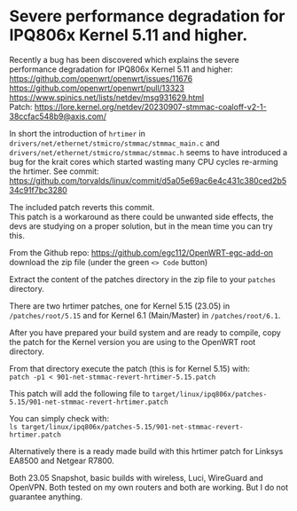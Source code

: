 Severe performance degradation for IPQ806x Kernel 5.11 and higher.
==================================================================

Recently a bug has been discovered which explains the severe performance
degradation for IPQ806x Kernel 5.11 and higher:  
<https://github.com/openwrt/openwrt/issues/11676>  
<https://github.com/openwrt/openwrt/pull/13323>  
<https://www.spinics.net/lists/netdev/msg931629.html>  
Patch: https://lore.kernel.org/netdev/20230907-stmmac-coaloff-v2-1-38ccfac548b9@axis.com/ 

In short the introduction of `hrtimer` in
`drivers/net/ethernet/stmicro/stmmac/stmmac_main.c` and `
drivers/net/ethernet/stmicro/stmmac/stmmac.h` seems to have introduced a bug
for the krait cores which started wasting many CPU cycles re-arming the hrtimer.
See commit:  
<https://github.com/torvalds/linux/commit/d5a05e69ac6e4c431c380ced2b534c91f7bc3280>

The included patch reverts this commit.  
This patch is a workaround as there could be
unwanted side effects, the devs are studying on a proper solution, but in the
mean time you can try this.

From the Github repo: <https://github.com/egc112/OpenWRT-egc-add-on> download
the zip file (under the green `<> Code` button)

Extract the content of the patches directory in the zip file to your `patches`
directory.

There are two hrtimer patches, one for Kernel 5.15 (23.05) in
`/patches/root/5.15` and for Kernel 6.1 (Main/Master) in
`/patches/root/6.1`.

After you have prepared your build system and are ready to compile, copy the
patch for the Kernel version you are using to the OpenWRT root directory.

From that directory execute the patch (this is for Kernel 5.15) with:  
`patch -p1 < 901-net-stmmac-revert-hrtimer-5.15.patch`

This patch will add the following file to
`target/linux/ipq806x/patches-5.15/901-net-stmmac-revert-hrtimer.patch`

You can simply check with:  
`ls target/linux/ipq806x/patches-5.15/901-net-stmmac-revert-hrtimer.patch`

Alternatively there is a ready made build with this hrtimer patch for Linksys
EA8500 and Netgear R7800.

Both 23.05 Snapshot, basic builds with wireless, Luci, WireGuard and OpenVPN.
Both tested on my own routers and both are working.
But I do not guarantee anything.
